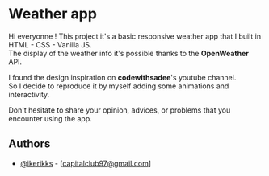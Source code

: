 
# Weather app

Hi everyonne ! This project it's a basic responsive weather app that I built in HTML - CSS - Vanilla JS.\
The display of the weather info it's possible thanks to the **OpenWeather** API.

I found the design inspiration on **codewithsadee**'s youtube channel.\
So I decide to reproduce it by myself adding some animations and interactivity.

Don't hesitate to share your opinion, advices, or problems that you encounter using the app.

## Authors

- [@ikerikks](https://www.github.com/ikerikks) - [capitalclub97@gmail.com]

